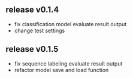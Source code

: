 ## release v0.1.4

* fix classification model evaluate result output
* change test settings

## release v0.1.5

* fix sequence labeling evaluate result output
* refactor model save and load function